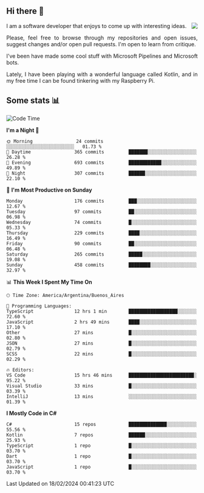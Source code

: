 ## Hi there :slightly_smiling_face:

<img src="https://github-readme-stats.vercel.app/api?username=victorgrycuk&show_icons=true&count_private=true&title_color=F7941E&icon_color=F7941E" align="right">

<p align="justify">
I am a software developer that enjoys to come up with interesting ideas.
<p/>

<p align= "justify">
Please, feel free to browse through my repositories and open issues, suggest changes and/or open pull requests. I'm open to learn from critique.
<p/>


<p align= "justify">
I've been have made some cool stuff with Microsoft Pipelines and Microsoft bots.
<p/>

<p align= "justify">
Lately, I have been playing with a wonderful language called Kotlin, and in my free time I can be found tinkering with my Raspberry Pi.
<p/>

## Some stats :bar_chart:
<!--START_SECTION:waka-->
![Code Time](http://img.shields.io/badge/Code%20Time-1%2C861%20hrs%204%20mins-blue)

**I'm a Night 🦉** 

```text
🌞 Morning                24 commits          ░░░░░░░░░░░░░░░░░░░░░░░░░   01.73 % 
🌆 Daytime                365 commits         ███████░░░░░░░░░░░░░░░░░░   26.28 % 
🌃 Evening                693 commits         ████████████░░░░░░░░░░░░░   49.89 % 
🌙 Night                  307 commits         ██████░░░░░░░░░░░░░░░░░░░   22.10 % 
```
📅 **I'm Most Productive on Sunday** 

```text
Monday                   176 commits         ███░░░░░░░░░░░░░░░░░░░░░░   12.67 % 
Tuesday                  97 commits          ██░░░░░░░░░░░░░░░░░░░░░░░   06.98 % 
Wednesday                74 commits          █░░░░░░░░░░░░░░░░░░░░░░░░   05.33 % 
Thursday                 229 commits         ████░░░░░░░░░░░░░░░░░░░░░   16.49 % 
Friday                   90 commits          ██░░░░░░░░░░░░░░░░░░░░░░░   06.48 % 
Saturday                 265 commits         █████░░░░░░░░░░░░░░░░░░░░   19.08 % 
Sunday                   458 commits         ████████░░░░░░░░░░░░░░░░░   32.97 % 
```


📊 **This Week I Spent My Time On** 

```text
🕑︎ Time Zone: America/Argentina/Buenos_Aires

💬 Programming Languages: 
TypeScript               12 hrs 1 min        ██████████████████░░░░░░░   72.60 % 
JavaScript               2 hrs 49 mins       ████░░░░░░░░░░░░░░░░░░░░░   17.10 % 
Other                    27 mins             █░░░░░░░░░░░░░░░░░░░░░░░░   02.80 % 
JSON                     27 mins             █░░░░░░░░░░░░░░░░░░░░░░░░   02.79 % 
SCSS                     22 mins             █░░░░░░░░░░░░░░░░░░░░░░░░   02.29 % 

🔥 Editors: 
VS Code                  15 hrs 46 mins      ████████████████████████░   95.22 % 
Visual Studio            33 mins             █░░░░░░░░░░░░░░░░░░░░░░░░   03.39 % 
IntelliJ                 13 mins             ░░░░░░░░░░░░░░░░░░░░░░░░░   01.39 % 
```

**I Mostly Code in C#** 

```text
C#                       15 repos            ██████████████░░░░░░░░░░░   55.56 % 
Kotlin                   7 repos             ██████░░░░░░░░░░░░░░░░░░░   25.93 % 
TypeScript               1 repo              █░░░░░░░░░░░░░░░░░░░░░░░░   03.70 % 
Dart                     1 repo              █░░░░░░░░░░░░░░░░░░░░░░░░   03.70 % 
JavaScript               1 repo              █░░░░░░░░░░░░░░░░░░░░░░░░   03.70 % 
```




 Last Updated on 18/02/2024 00:41:23 UTC
<!--END_SECTION:waka-->
